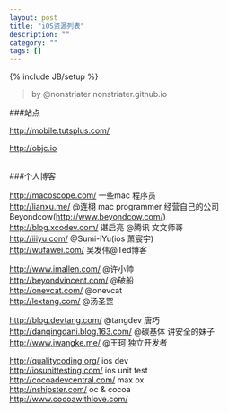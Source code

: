```yaml
---
layout: post
title: "iOS资源列表"
description: ""
category: ""
tags: []
---
```

{% include JB/setup %}

>by @nonstriater nonstriater.github.io



###站点

<http://mobile.tutsplus.com/>

<http://objc.io>   



<br/>
###个人博客

<http://macoscope.com/>  一些mac 程序员    
<http://lianxu.me/>      @连栩 mac programmer 经营自己的公司Beyondcow(<http://www.beyondcow.com/>)   
<http://blog.xcodev.com/>  谌启亮 @腾讯 文文师哥   
<http://iiiyu.com/>           @Sumi-iYu(ios 萧宸宇)   
<http://wufawei.com/>       吴发伟@Ted博客  

<http://www.imallen.com/>     @许小帅    
<http://beyondvincent.com/>    @破船    
<http://onevcat.com/>    @onevcat     
<http://lextang.com/>  @汤圣罡       

http://blog.devtang.com/     @tangdev 唐巧    
http://danqingdani.blog.163.com/     @碳基体  讲安全的妹子   
http://www.iwangke.me/   @王珂  独立开发者 

http://qualitycoding.org/  ios dev  
http://iosunittesting.com/  ios unit test   
http://cocoadevcentral.com/  max ox     
http://nshipster.com/  oc & cocoa   
http://www.cocoawithlove.com/       


